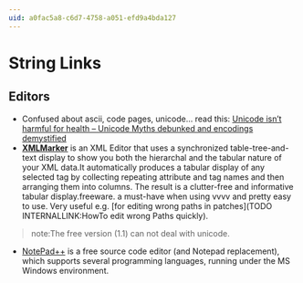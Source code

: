 ```yaml
---
uid: a0fac5a8-c6d7-4758-a051-efd9a4bda127
---
```


# String Links
## Editors
* Confused about ascii, code pages, unicode... read this: <a href="http://symbolclick.com/index.htm" class="extURL" target="_blank">Unicode isn’t harmful for health – Unicode Myths debunked and encodings demystified</a>  
* **<a href="http://symbolclick.com/index.htm" class="extURL" target="_blank">XMLMarker</a>** is an XML Editor that uses a synchronized table-tree-and-text display to show you both the hierarchal and the tabular nature of your XML data.It automatically produces a tabular display of any selected tag by collecting repeating attribute and tag names and then arranging them into columns. The result is a clutter-free and informative tabular display.freeware. a must-have when using vvvv and pretty easy to use. Very useful e.g. [for editing wrong paths in patches](TODO INTERNALLINK:HowTo edit wrong Paths quickly).  
 >note:The free version (1.1) can not deal with unicode.
* <a href="http://sourceforge.net/projects/notepad-plus/" class="extURL" target="_blank">NotePad++</a> is a free source code editor (and Notepad replacement), which supports several programming languages, running under the MS Windows environment.   
